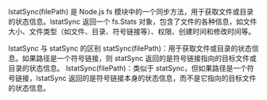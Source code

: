 lstatSync(filePath) 是 Node.js fs 模块中的一个同步方法，用于获取文件或目录的状态信息。lstatSync 返回一个 fs.Stats 对象，包含了文件的各种信息，如文件大小、文件类型（如文件、目录、符号链接等）、权限、创建时间和修改时间等。

lstatSync 与 statSync 的区别
statSync(filePath)：用于获取文件或目录的状态信息。如果路径是一个符号链接，则 statSync 返回的是符号链接指向的目标文件或目录的状态信息。
lstatSync(filePath)：类似于 statSync，但如果路径是一个符号链接，lstatSync 返回的是符号链接本身的状态信息，而不是它指向的目标文件的状态信息。
